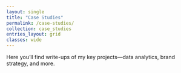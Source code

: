 ```yaml
---
layout: single
title: "Case Studies"
permalink: /case-studies/
collection: case_studies
entries_layout: grid
classes: wide
---
```


Here you’ll find write-ups of my key projects—data analytics, brand strategy, and more.
